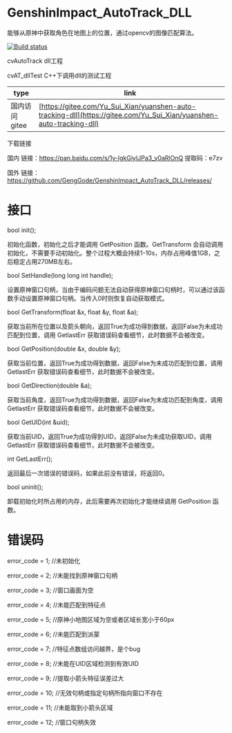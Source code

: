 # GenshinImpact_AutoTrack_DLL

能够从原神中获取角色在地图上的位置，通过opencv的图像匹配算法。

[![Build status](https://ci.appveyor.com/api/projects/status/1q2jfn373bc15raa?svg=true)](https://ci.appveyor.com/project/GengGode/genshinimpact-autotrack-dll)

cvAutoTrack dll工程

cvAT_dllTest C++下调用dll的测试工程

| type | link |
| --- | --- |
| 国内访问 gitee | [https://gitee.com/Yu_Sui_Xian/yuanshen-auto-tracking-dll](https://gitee.com/Yu_Sui_Xian/yuanshen-auto-tracking-dll) |

下载链接

国内 链接：https://pan.baidu.com/s/1y-lgkGiyIJPa3_y0aRlOnQ 提取码：e7zv 

国外 链接：https://github.com/GengGode/GenshinImpact_AutoTrack_DLL/releases/

# 接口

bool init();

初始化函数，初始化之后才能调用 GetPosition 函数。GetTransform 会自动调用初始化，不需要手动初始化。整个过程大概会持续1-10s，内存占用峰值1GB，之后稳定占用270MB左右。

bool SetHandle(long long int handle);

设置原神窗口句柄，当由于编码问题无法自动获得原神窗口句柄时，可以通过该函数手动设置原神窗口句柄。当传入0时则恢复自动获取模式。

bool GetTransform(float &x, float &y, float &a);

获取当前所在位置以及箭头朝向，返回True为成功得到数据，返回False为未成功匹配到位置，调用 GetlastErr 获取错误码查看细节，此时数据不会被改变。

bool GetPosition(double &x, double &y);

获取当前位置，返回True为成功得到数据，返回False为未成功匹配到位置，调用 GetlastErr 获取错误码查看细节，此时数据不会被改变。

bool GetDirection(double &a);

获取当前角度，返回True为成功得到数据，返回False为未成功匹配到角度，调用 GetlastErr 获取错误码查看细节，此时数据不会被改变。

bool GetUID(int &uid);

获取当前UID，返回True为成功得到UID，返回False为未成功获取UID，调用 GetlastErr 获取错误码查看细节，此时数据不会被改变。

int GetLastErr();

返回最后一次错误的错误码，如果此前没有错误，将返回0。

bool uninit();

卸载初始化时所占用的内存，此后需要再次初始化才能继续调用 GetPosition 函数。

# 错误码

error_code = 1; //未初始化

error_code = 2; //未能找到原神窗口句柄

error_code = 3; //窗口画面为空

error_code = 4; //未能匹配到特征点

error_code = 5; //原神小地图区域为空或者区域长宽小于60px

error_code = 6; //未能匹配到派蒙

error_code = 7; //特征点数组访问越界，是个bug

error_code = 8; //未能在UID区域检测到有效UID

error_code = 9; //提取小箭头特征误差过大

error_code = 10; //无效句柄或指定句柄所指向窗口不存在

error_code = 11; //未能取到小箭头区域

error_code = 12; //窗口句柄失效
